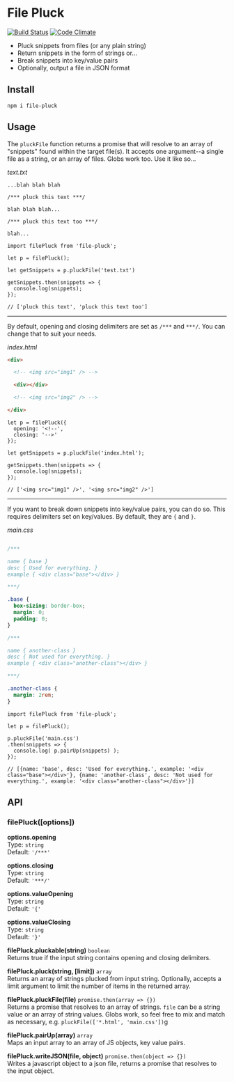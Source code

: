 # File Pluck

[![Build Status](https://travis-ci.org/iAmNathanJ/file-pluck.svg?branch=master)](https://travis-ci.org/iAmNathanJ/file-pluck) [![Code Climate](https://codeclimate.com/github/iAmNathanJ/file-pluck/badges/gpa.svg)](https://codeclimate.com/github/iAmNathanJ/file-pluck)  

- Pluck snippets from files (or any plain string)
- Return snippets in the form of strings or...
- Break snippets into key/value pairs
- Optionally, output a file in JSON format

## Install
`npm i file-pluck`

## Usage
The `pluckFile` function returns a promise that will resolve to an array of "snippets" found within the target file(s). It accepts one argument--a single file as a string, or an array of files. Globs work too. Use it like so...  

*text.txt*
```
...blah blah blah

/*** pluck this text ***/

blah blah blah...

/*** pluck this text too ***/

blah...
```

```node
import filePluck from 'file-pluck';

let p = filePluck();

let getSnippets = p.pluckFile('test.txt')

getSnippets.then(snippets => {
  console.log(snippets);
});

// ['pluck this text', 'pluck this text too']
```

---

By default, opening and closing delimiters are set as `/***` and `***/`. You can change that to suit your needs.  

*index.html*
```html
<div>

  <!-- <img src="img1" /> -->

  <div></div>

  <!-- <img src="img2" /> -->

</div>
```

```node
let p = filePluck({
  opening: '<!--',
  closing: '-->'
});

let getSnippets = p.pluckFile('index.html');

getSnippets.then(snippets => {
  console.log(snippets);
});

// ['<img src="img1" />', '<img src="img2" />']
```

---

If you want to break down snippets into key/value pairs, you can do so. This requires delimiters set on key/values. By default, they are `{` and `}`.

*main.css*
```css

/***

name { base }
desc { Used for everything. }
example { <div class="base"></div> }

***/

.base {
  box-sizing: border-box;
  margin: 0;
  padding: 0;
}

/***

name { another-class }
desc { Not used for everything. }
example { <div class="another-class"></div> }

***/

.another-class {
  margin: 2rem;
}

```

```node
import filePluck from 'file-pluck';

let p = filePluck();

p.pluckFile('main.css')
.then(snippets => {
  console.log( p.pairUp(snippets) );
});

// [{name: 'base', desc: 'Used for everything.', example: '<div class="base"></div>'}, {name: 'another-class', desc: 'Not used for everything.', example: '<div class="another-class"></div>'}]
```

## API

### filePluck([options])

**options.opening**  
Type: `string`  
Default: `'/***'`  

**options.closing**  
Type: `string`  
Default: `'***/'`  

**options.valueOpening**  
Type: `string`  
Default: `'{'`  

**options.valueClosing**  
Type: `string`  
Default: `'}'`  

**filePluck.pluckable(string)** `boolean`  
Returns true if the input string contains opening and closing delimiters.

**filePluck.pluck(string, [limit])** `array`  
Returns an array of strings plucked from input string. Optionally, accepts a limit argument to limit the number of items in the returned array.

**filePluck.pluckFile(file)** `promise.then(array => {})`  
Returns a promise that resolves to an array of strings. `file` can be a string value or an array of string values. Globs work, so feel free to mix and match as necessary, e.g. `pluckFile(['*.html', 'main.css'])`g

**filePluck.pairUp(array)** `array`  
Maps an input array to an array of JS objects, key value pairs. 

**filePluck.writeJSON(file, object)** `promise.then(object => {})`  
Writes a javascript object to a json file, returns a promise that resolves to the input object. 
